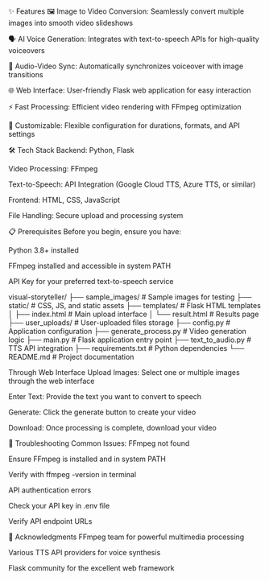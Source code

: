 ✨ Features
🖼️ Image to Video Conversion: Seamlessly convert multiple images into smooth video slideshows

🗣️ AI Voice Generation: Integrates with text-to-speech APIs for high-quality voiceovers

🎵 Audio-Video Sync: Automatically synchronizes voiceover with image transitions

🌐 Web Interface: User-friendly Flask web application for easy interaction

⚡ Fast Processing: Efficient video rendering with FFmpeg optimization

🔧 Customizable: Flexible configuration for durations, formats, and API settings

🛠️ Tech Stack
Backend: Python, Flask

Video Processing: FFmpeg

Text-to-Speech: API Integration (Google Cloud TTS, Azure TTS, or similar)

Frontend: HTML, CSS, JavaScript

File Handling: Secure upload and processing system

📋 Prerequisites
Before you begin, ensure you have:

Python 3.8+ installed

FFmpeg installed and accessible in system PATH

API Key for your preferred text-to-speech service

visual-storyteller/
├── sample_images/          # Sample images for testing
├── static/                 # CSS, JS, and static assets
├── templates/              # Flask HTML templates
│   ├── index.html          # Main upload interface
│   └── result.html         # Results page
├── user_uploads/           # User-uploaded files storage
├── config.py               # Application configuration
├── generate_process.py     # Video generation logic
├── main.py                 # Flask application entry point
├── text_to_audio.py        # TTS API integration
├── requirements.txt        # Python dependencies
└── README.md              # Project documentation

Through Web Interface
Upload Images: Select one or multiple images through the web interface

Enter Text: Provide the text you want to convert to speech

Generate: Click the generate button to create your video

Download: Once processing is complete, download your video

🐛 Troubleshooting
Common Issues:
FFmpeg not found

Ensure FFmpeg is installed and in system PATH

Verify with ffmpeg -version in terminal

API authentication errors

Check your API key in .env file

Verify API endpoint URLs

🙏 Acknowledgments
FFmpeg team for powerful multimedia processing

Various TTS API providers for voice synthesis

Flask community for the excellent web framework
